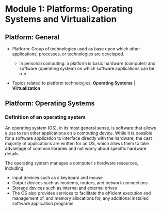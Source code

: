 # Module 1: Platforms: Operating Systems and Virtualization

## Platform: General
* Platform: Group of technologies used as base upon which other applications, processes, or technologies are developed.
	* In personal computing: a platform is basic hardware (computer) and software (operating system) on which software applications can be run

* Topics related to platform technologies: **Operating Systems** | **Virtualization**

## Platform: Operating Systems

### Definition of an operating system

An operating system (OS), in its most general sense, is software that allows a use to run other applications on a computing device. While it is possible for a software application to interface directly with the hardware, the cast majority of applications are written for an OS, which allows them to take advantage of common libraries and not worry about specific hardware details.

The operating system manages a computer's hardware resources, including:
* Input devices such as a keyboard and mouse
* Output devices such as modems, routers, and network connections
* Storage devices such as internal and external drives
* The OS also provides services to facilitate the efficient execution and management of, and memory allocations for, any additional installed software application programs.
